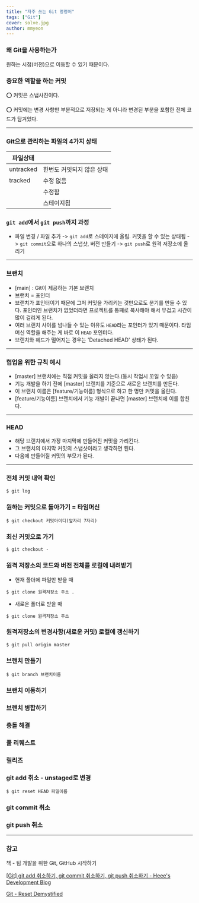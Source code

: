 ```yaml
---
title: "자주 쓰는 Git 명령어"
tags: ["Git"]
cover: solve.jpg
author: mmyeon
---
```


### 왜 Git을 사용하는가

원하는 시점(버전)으로 이동할 수 있기 때문이다.

### 중요한 역할을 하는 커밋

⭕ 커밋은 스냅사진이다.

⭕ 커밋에는 변경 사항만 부분적으로 저장되는 게 아니라 변경된 부분을 포함한 전체 코드가 담겨있다.

---

### Git으로 관리하는 파일의 4가지 상태

| 파일상태  |                           |
| --------- | ------------------------- |
| untracked | 한번도 커밋되지 않은 상태 |
| tracked   | 수정 없음                 |
|           | 수정함                    |
|           | 스테이지됨                |

### `git add`에서 `git push`까지 과정

- 파일 변경 / 파일 추가 -> `git add`로 스테이지에 올림. 커밋을 할 수 있는 상태됨 -> `git commit`으로 하나의 스냅샷, 버전 만들기 -> `git push`로 원격 저장소에 올리기

---

### 브랜치

- [main] : Git이 제공하는 기본 브랜치
- 브랜치 = 포인터
- 브랜치가 포인터이기 때문에 그저 커밋을 가리키는 것만으로도 분기를 만들 수 있다. 포인터인 브랜치가 없었더라면 프로젝트를 통째로 복사해야 해서 무겁고 시간이 많이 걸리게 된다.
- 여러 브랜치 사이를 넘나들 수 있는 이유도 `HEAD`라는 포인터가 있기 때문이다. 타임머신 역할을 해주는 게 바로 이 `HEAD` 포인터다.
- 브랜치와 헤드가 떨어지는 경우는 'Detached HEAD' 상태가 된다.

---

### 협업을 위한 규칙 예시

- [master] 브랜치에는 직접 커밋을 올리지 않는다.(동시 작업시 꼬일 수 있음)
- 기능 개발을 하기 전에 [master] 브랜치를 기준으로 새로운 브랜치를 만든다.
- 이 브랜치 이름은 [feature/기능이름] 형식으로 하고 한 명만 커밋을 올린다.
- [feature/기능이름] 브랜치에서 기능 개발이 끝나면 [master] 브랜치에 이를 합친다.

---

### HEAD

- 해당 브랜치에서 가장 마지막에 만들어진 커밋을 가리킨다.
- 그 브랜치의 마지막 커밋의 스냅샷이라고 생각하면 된다.
- 다음에 만들어질 커밋의 부모가 된다.

---

### 전체 커밋 내역 확인

`$ git log`

### 원하는 커밋으로 돌아가기 = 타임머신

`$ git checkout 커밋아이디(앞자리 7자리)`

### 최신 커밋으로 가기

`$ git checkout -`

### 원격 저장소의 코드와 버전 전체를 로컬에 내려받기

- 현재 폴더에 파일만 받을 때

`$ git clone 원격저장소 주소 .`

- 새로운 폴더로 받을 때

`$ git clone 원격저장소 주소`

### 원격저장소의 변경사항(새로운 커밋) 로컬에 갱신하기

`$ git pull origin master`

### 브랜치 만들기

`$ git branch 브랜치이름`

### 브랜치 이동하기

### 브랜치 병합하기

### 충돌 해결

### 풀 리퀘스트

### 릴리즈

### git add 취소 - unstaged로 변경

`$ git reset HEAD 파일이름`

### git commit 취소

### git push 취소

---

### 참고

책 - 팀 개발을 위한 Git, GitHub 시작하기

[[Git] git add 취소하기, git commit 취소하기, git push 취소하기 - Heee's Development Blog](https://gmlwjd9405.github.io/2018/05/25/git-add-cancle.html)

[Git - Reset Demystified](https://git-scm.com/book/en/v2/Git-Tools-Reset-Demystified)
